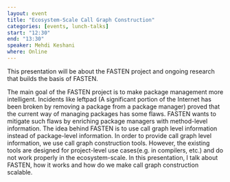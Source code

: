 ```yaml
---
layout: event
title: "Ecosystem-Scale Call Graph Construction"
categories: [events, lunch-talks]
start: "12:30"
end: "13:30"
speaker: Mehdi Keshani
where: Online
---
```


This presentation will be about the FASTEN project and ongoing research that builds the basis of FASTEN.

The main goal of the FASTEN project is to make package management more intelligent. Incidents like leftpad (A significant portion of the Internet has been broken by removing a package from a package manager) proved that the current way of managing packages has some flaws. FASTEN wants to mitigate such flaws by enriching package managers with method-level information. The idea behind FASTEN is to use call graph level information instead of package-level information. In order to provide call graph level information, we use call graph construction tools. However, the existing tools are designed for project-level use cases(e.g. in compilers, etc.) and do not work properly in the ecosystem-scale. In this presentation, I talk about FASTEN, how it works and how do we make call graph construction scalable.
